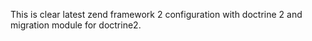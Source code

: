 This is clear latest zend framework 2 configuration with doctrine 2 and migration module for doctrine2.
